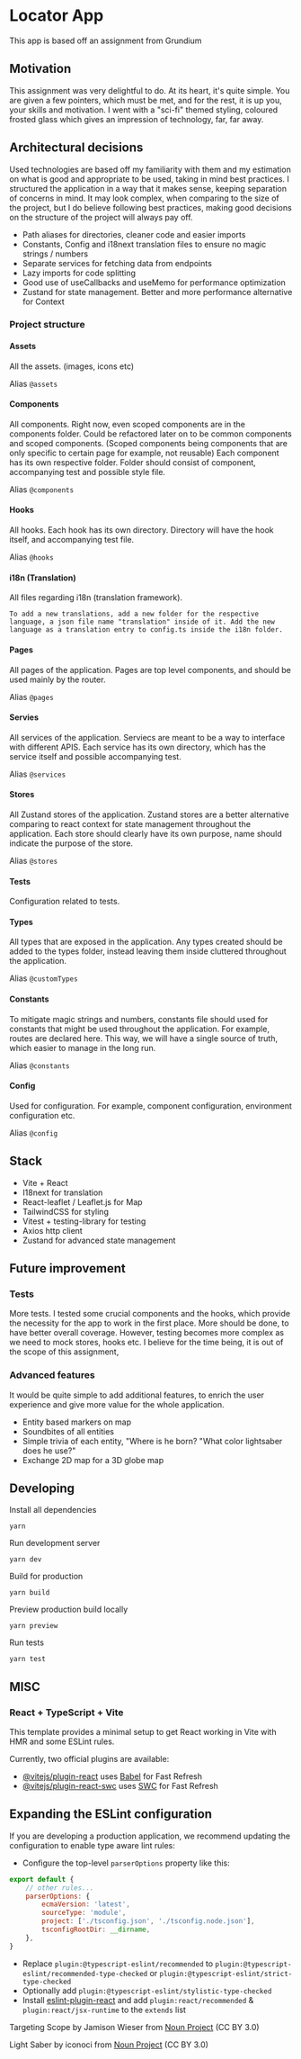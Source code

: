 # Locator App

This app is based off an assignment from Grundium

## Motivation

This assignment was very delightful to do. At its heart, it's quite simple. You are given a few pointers, which must be
met, and for the rest, it is up you, your skills and motivation.
I went with a "sci-fi" themed styling, coloured frosted glass which gives an impression of technology, far, far away.

## Architectural decisions

Used technologies are based off my familiarity with them and my estimation on what is good and appropriate to be used,
taking in mind best practices.
I structured the application in a way that it makes sense, keeping separation of concerns in mind.
It may look complex, when comparing to the size of the project, but I do believe following best practices, making good
decisions on the structure of the project will always pay off.

- Path aliases for directories, cleaner code and easier imports
- Constants, Config and i18next translation files to ensure no magic strings / numbers
- Separate services for fetching data from endpoints
- Lazy imports for code splitting
- Good use of useCallbacks and useMemo for performance optimization
- Zustand for state management. Better and more performance alternative for Context

### Project structure

#### Assets

All the assets. (images, icons etc)

Alias
``
@assets
``

#### Components

All components. Right now, even scoped components are in the components folder.
Could be refactored later on to be common components and scoped components. (Scoped components being components that are
only specific to certain page for example, not reusable)
Each component has its own respective folder. Folder should consist of component, accompanying test and possible style
file.

Alias
``
@components
``

#### Hooks

All hooks.
Each hook has its own directory. Directory will have the hook itself, and accompanying test file.

Alias
``
@hooks
``

#### i18n (Translation)

All files regarding i18n (translation framework).

``
To add a new translations, add a new folder for the respective language, a json file name "translation" inside of it.
Add the new language as a translation entry to config.ts inside the i18n folder.
``

#### Pages

All pages of the application.
Pages are top level components, and should be used mainly by the router.

Alias
``
@pages
``

#### Servies

All services of the application.
Serviecs are meant to be a way to interface with different APIS.
Each service has its own directory, which has the service itself and possible accompanying test.

Alias
``
@services
``

#### Stores

All Zustand stores of the application.
Zustand stores are a better alternative comparing to react context for state management throughout the application.
Each store should clearly have its own purpose, name should indicate the purpose of the store.

Alias
``
@stores
``

#### Tests

Configuration related to tests.

#### Types

All types that are exposed in the application.
Any types created should be added to the types folder, instead leaving them inside cluttered throughout the application.

Alias
``
@customTypes
``

#### Constants

To mitigate magic strings and numbers, constants file should used for constants that might be used throughout the
application.
For example, routes are declared here.
This way, we will have a single source of truth, which easier to manage in the long run.

Alias
``
@constants
``

#### Config

Used for configuration.
For example, component configuration, environment configuration etc.

Alias
``
@config
``

## Stack

- Vite + React
- I18next for translation
- React-leaflet / Leaflet.js for Map
- TailwindCSS for styling
- Vitest + testing-library for testing
- Axios http client
- Zustand for advanced state management

## Future improvement

### Tests

More tests. I tested some crucial components and the hooks, which provide the necessity for the app to work in the first
place.
More should be done, to have better overall coverage.
However, testing becomes more complex as we need to mock stores, hooks etc.
I believe for the time being, it is out of the scope of this assignment,

### Advanced features

It would be quite simple to add additional features, to enrich the user experience and give more value for the whole
application.

- Entity based markers on map
- Soundbites of all entities
- Simple trivia of each entity, "Where is he born? "What color lightsaber does he use?"
- Exchange 2D map for a 3D globe map

## Developing

Install all dependencies

```
yarn
```

Run development server

```
yarn dev
```

Build for production

```
yarn build
```

Preview production build locally

```
yarn preview
```

Run tests

```
yarn test
```

## MISC

### React + TypeScript + Vite

This template provides a minimal setup to get React working in Vite with HMR and some ESLint rules.

Currently, two official plugins are available:

- [@vitejs/plugin-react](https://github.com/vitejs/vite-plugin-react/blob/main/packages/plugin-react/README.md)
  uses [Babel](https://babeljs.io/) for Fast Refresh
- [@vitejs/plugin-react-swc](https://github.com/vitejs/vite-plugin-react-swc) uses [SWC](https://swc.rs/) for Fast
  Refresh

## Expanding the ESLint configuration

If you are developing a production application, we recommend updating the configuration to enable type aware lint rules:

- Configure the top-level `parserOptions` property like this:

```js
export default {
    // other rules...
    parserOptions: {
        ecmaVersion: 'latest',
        sourceType: 'module',
        project: ['./tsconfig.json', './tsconfig.node.json'],
        tsconfigRootDir: __dirname,
    },
}
```

- Replace `plugin:@typescript-eslint/recommended` to `plugin:@typescript-eslint/recommended-type-checked`
  or `plugin:@typescript-eslint/strict-type-checked`
- Optionally add `plugin:@typescript-eslint/stylistic-type-checked`
- Install [eslint-plugin-react](https://github.com/jsx-eslint/eslint-plugin-react) and
  add `plugin:react/recommended` & `plugin:react/jsx-runtime` to the `extends` list

Targeting Scope by Jamison Wieser
from <a href="https://thenounproject.com/browse/icons/term/targeting-scope/" target="_blank" title="Targeting Scope Icons">
Noun Project</a> (CC BY 3.0)

Light Saber by iconoci
from <a href="https://thenounproject.com/browse/icons/term/light-saber/" target="_blank" title="Light Saber Icons">Noun
Project</a> (CC BY 3.0)